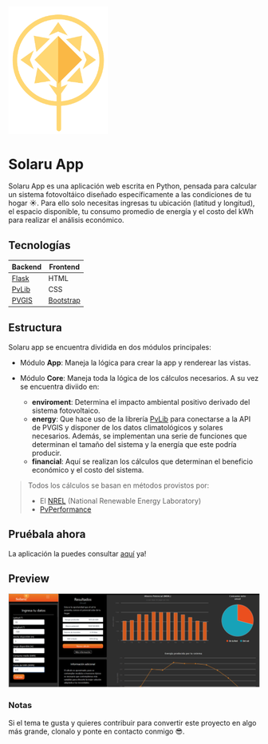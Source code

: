 <img src="app/static/img/favicon.png" width="200" >

# Solaru App
Solaru App es una aplicación web escrita en Python, pensada para calcular un sistema fotovoltáico diseñado específicamente a las condiciones de tu hogar ☀.
Para ello solo necesitas ingresas tu ubicación (latitud y longitud), el espacio disponible, tu consumo promedio de energía y el costo del kWh para realizar el análisis económico.

## Tecnologías
| Backend  |  Frontend  |
| ------------ | ------------ |
|  [Flask](https://flask.palletsprojects.com/en/1.1.x/ "Flask")  |  HTML  |
|  [PvLib](https://pvlib-python.readthedocs.io/en/stable/ "PvLib") |  CSS  |
|  [PVGIS](https://ec.europa.eu/jrc/en/PVGIS/releases/pvgis51 "PVGIS") |  [Bootstrap](https://getbootstrap.com/ "Bootstrap")  |

## Estructura
Solaru app se encuentra dividida en dos módulos principales:
*   Módulo **App**: Maneja la lógica para crear la app y renderear las vistas.

*   Módulo **Core**: Maneja toda la lógica de los cálculos necesarios. A su vez se encuentra diviido en:
    -   **enviroment**: Determina el impacto ambiental positivo derivado del sistema fotovoltaico.
    -   **energy**: Que hace uso de la librería [PvLib](https://pvlib-python.readthedocs.io/en/stable/ "PvLib") para conectarse a la API de PVGIS y disponer de los datos climatológicos y solares necesarios. Además, se implementan una serie de funciones que determinan el tamaño del sistema y la energía que este podría producir.
    -   **financial**: Aquí se realizan los cálculos que determinan el beneficio económico y el costo del sistema.


> Todos los cálculos se basan en métodos provistos por:
> * El [NREL](https://www.nrel.gov/research/re-solar.html "NREL") (National Renewable Energy Laboratory)
> * [PvPerformance](https://pvpmc.sandia.gov/modeling-steps/1-weather-design-inputs/ "PvPErformance") 


## Pruébala ahora
La aplicación la puedes consultar [aquí](https://solaru.ue.r.appspot.com/ "aquí") ya!

## Preview
<img src="app/static/img/preview.PNG" width="600px">

### Notas
Si el tema te gusta y quieres contribuir para convertir este proyecto en algo más grande, clonalo y ponte en contacto conmigo 😎.
